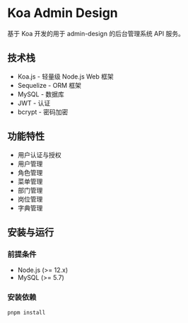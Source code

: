# Koa Admin Design

基于 Koa 开发的用于 admin-design 的后台管理系统 API 服务。

## 技术栈

- Koa.js - 轻量级 Node.js Web 框架
- Sequelize - ORM 框架
- MySQL - 数据库
- JWT - 认证
- bcrypt - 密码加密

## 功能特性

- 用户认证与授权
- 用户管理
- 角色管理
- 菜单管理
- 部门管理
- 岗位管理
- 字典管理

## 安装与运行

### 前提条件

- Node.js (>= 12.x)
- MySQL (>= 5.7)

### 安装依赖

```bash
pnpm install